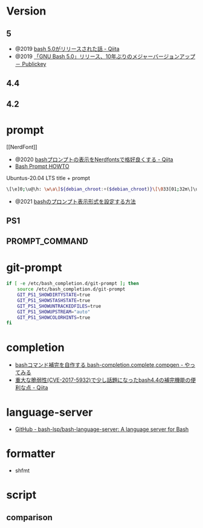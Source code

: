 # Version 
## 5
- @2019 [bash 5.0がリリースされた話 - Qiita](https://qiita.com/ryuichi1208/items/9f0b42517a51ccd34243)
- @2019 [「GNU Bash 5.0」リリース、10年ぶりのメジャーバージョンアップ － Publickey](https://www.publickey1.jp/blog/19/gnu_bash_5010.html)

## 4.4
## 4.2


# prompt
[[NerdFont]]
- @2020 [bashプロンプトの表示をNerdfontsで格好良くする - Qiita](https://qiita.com/GunseiKPaseri/items/e594c8e261905e3d0281)
- [Bash Prompt HOWTO](https://linuxjf.osdn.jp/JFdocs/Bash-Prompt-HOWTO.html#toc2)

Ubuntus-20.04 LTS
title + prompt
```sh
\[\e]0;\u@\h: \w\a\]${debian_chroot:+($debian_chroot)}\[\033[01;32m\]\u@\h\[\033[00m\]:\[\033[01;34m\]\w\[\033[00m\]\$
```

- @2021 [bashのプロンプト表示形式を設定する方法](https://zenn.dev/memo/articles/20211004_ps1)

## PS1

## PROMPT_COMMAND

# git-prompt

```sh
if [ -e /etc/bash_completion.d/git-prompt ]; then
    source /etc/bash_completion.d/git-prompt
	GIT_PS1_SHOWDIRTYSTATE=true
	GIT_PS1_SHOWSTASHSTATE=true
	GIT_PS1_SHOWUNTRACKEDFILES=true
	GIT_PS1_SHOWUPSTREAM="auto"
	GIT_PS1_SHOWCOLORHINTS=true
fi
```

# completion
- [bashコマンド補完を自作する bash-completion,complete,compgen - やってみる](https://ytyaru.hatenablog.com/entry/2023/01/09/000000)
- [重大な脆弱性(CVE-2017-5932)で少し話題になったbash4.4の補完機能の便利な点 - Qiita](https://qiita.com/tajima_taso/items/a85dbe8ec9a2825973e2)

# language-server
- [GitHub - bash-lsp/bash-language-server: A language server for Bash](https://github.com/bash-lsp/bash-language-server)

# formatter
- shfmt

# script
## comparison

